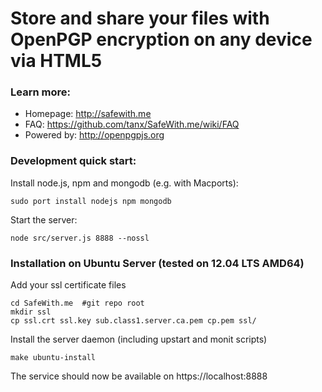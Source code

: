 Store and share your files with OpenPGP encryption on any device via HTML5
===

### Learn more:

* Homepage: http://safewith.me
* FAQ: https://github.com/tanx/SafeWith.me/wiki/FAQ
* Powered by: http://openpgpjs.org

### Development quick start:

Install node.js, npm and mongodb (e.g. with Macports):

    sudo port install nodejs npm mongodb

Start the server:

    node src/server.js 8888 --nossl

### Installation on Ubuntu Server (tested on 12.04 LTS AMD64)

Add your ssl certificate files

    cd SafeWith.me  #git repo root
    mkdir ssl
    cp ssl.crt ssl.key sub.class1.server.ca.pem cp.pem ssl/

Install the server daemon (including upstart and monit scripts)

    make ubuntu-install

The service should now be available on https://localhost:8888